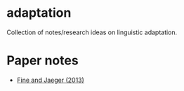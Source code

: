 # adaptation
Collection of notes/research ideas on linguistic adaptation.


# Paper notes

 * [Fine and Jaeger (2013)](paper-notes/fine_jaeger_2013.md)
